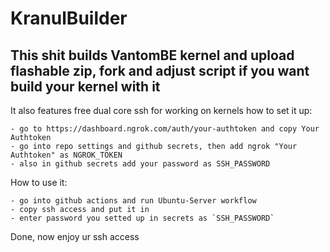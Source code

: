 # KranulBuilder
This shit builds VantomBE kernel and upload flashable zip,
fork and adjust script if you want build your kernel with it
------------------------------------------------------------
It also features free dual core ssh for working on kernels
how to set it up:

    - go to https://dashboard.ngrok.com/auth/your-authtoken and copy Your Authtoken
    - go into repo settings and github secrets, then add ngrok "Your Authtoken" as NGROK_TOKEN
    - also in github secrets add your password as SSH_PASSWORD

How to use it:

    - go into github actions and run Ubuntu-Server workflow
    - copy ssh access and put it in 
    - enter password you setted up in secrets as `SSH_PASSWORD`

Done, now enjoy ur ssh access
